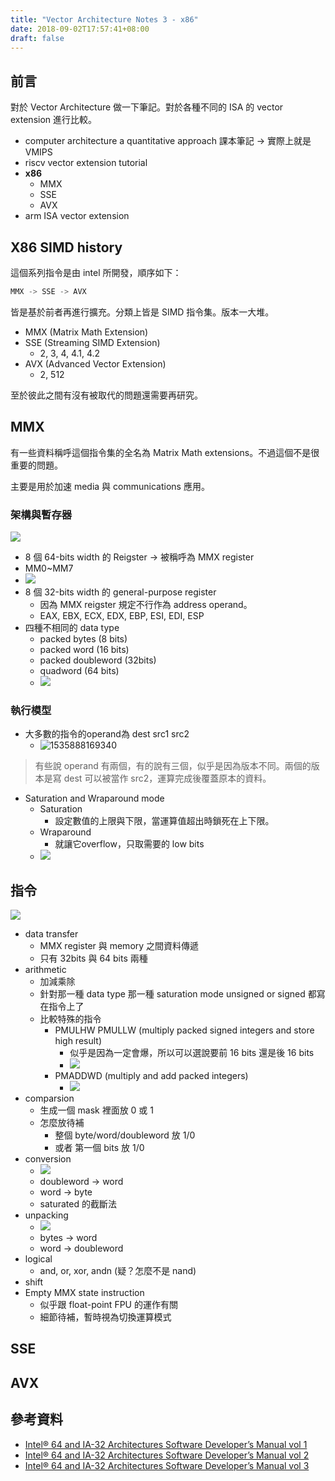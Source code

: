 ```yaml
---
title: "Vector Architecture Notes 3 - x86"
date: 2018-09-02T17:57:41+08:00
draft: false
---
```


## 前言  

對於 Vector Architecture 做一下筆記。對於各種不同的 ISA 的 vector extension 進行比較。

- computer architecture a quantitative approach 課本筆記 -> 實際上就是 VMIPS
- riscv vector extension tutorial
- **x86**
  - MMX
  - SSE
  - AVX
- arm ISA vector extension

## X86 SIMD history

這個系列指令是由 intel 所開發，順序如下：

```c
MMX -> SSE -> AVX
```

皆是基於前者再進行擴充。分類上皆是 SIMD 指令集。版本一大堆。

- MMX (Matrix Math Extension)
- SSE (Streaming SIMD Extension)
  - 2, 3, 4, 4.1, 4.2
- AVX (Advanced Vector Extension)
  - 2, 512

至於彼此之間有沒有被取代的問題還需要再研究。

## MMX

有一些資料稱呼這個指令集的全名為 Matrix Math extensions。不過這個不是很重要的問題。

主要是用於加速 media 與 communications 應用。

### 架構與暫存器

![](https://i.imgur.com/BAmVbSw.png)

-  8 個 64-bits width 的 Reigster -> 被稱呼為 MMX register
  - MM0~MM7
  - ![](https://i.imgur.com/Tx9ybIZ.png)
- 8 個 32-bits width 的 general-purpose register
  - 因為 MMX reigster 規定不行作為 address operand。
  - EAX, EBX, ECX, EDX, EBP, ESI, EDI, ESP
- 四種不相同的 data type
  - packed bytes (8 bits)
  - packed word (16 bits)
  - packed doubleword (32bits)
  - quadword (64 bits)
  - ![](https://i.imgur.com/nqrXLkP.png)

### 執行模型

- 大多數的指令的operand為 dest src1 src2
  - ![1535888169340](https://i.imgur.com/JhALka5.png)

> 有些說 operand 有兩個，有的說有三個，似乎是因為版本不同。兩個的版本是寫 dest 可以被當作 src2，運算完成後覆蓋原本的資料。

- Saturation and Wraparound mode
  - Saturation
    - 設定數值的上限與下限，當運算值超出時鎖死在上下限。
  - Wraparound
    - 就讓它overflow，只取需要的 low bits
  - ![](https://i.imgur.com/dEsjySW.png)

## 指令

![](https://i.imgur.com/O76Gq0Q.png)

- data transfer
  - MMX register 與 memory 之間資料傳遞
  - 只有 32bits 與 64 bits 兩種
- arithmetic
  - 加減乘除
  - 針對那一種 data type 那一種 saturation mode unsigned or signed 都寫在指令上了
  - 比較特殊的指令
    - PMULHW PMULLW (multiply packed signed integers and store high result)
      - 似乎是因為一定會爆，所以可以選說要前 16 bits 還是後 16 bits
      - ![](https://i.imgur.com/hpbF4Jz.png)
    - PMADDWD (multiply and add packed integers)
      - ![](https://i.imgur.com/ZK7HXlH.png)
- comparsion
  - 生成一個 mask 裡面放 0 或 1
  - 怎麼放待補
    - 整個 byte/word/doubleword 放 1/0
    - 或者 第一個 bits 放 1/0
- conversion
  - ![](https://i.imgur.com/5AIiXKI.png)
  - doubleword -> word
  - word -> byte
  - saturated 的截斷法
- unpacking
  - ![](https://i.imgur.com/LzuWYfs.png)
  - bytes -> word
  - word -> doubleword
- logical
  - and, or, xor, andn (疑？怎麼不是 nand)
- shift
- Empty MMX state instruction
  - 似乎跟 float-point FPU 的運作有關
  - 細節待補，暫時視為切換運算模式

## SSE

## AVX



## 參考資料

- [Intel® 64 and IA-32 Architectures Software Developer’s Manual vol 1](https://www.intel.com/content/www/us/en/architecture-and-technology/64-ia-32-architectures-software-developer-vol-1-manual.html)
- [Intel® 64 and IA-32 Architectures Software Developer’s Manual vol 2](https://www.intel.com.tw/content/www/tw/zh/architecture-and-technology/64-ia-32-architectures-software-developer-instruction-set-reference-manual-325383.html)
- [Intel® 64 and IA-32 Architectures Software Developer’s Manual vol 3](https://www.intel.com.tw/content/www/tw/zh/architecture-and-technology/64-ia-32-architectures-software-developer-system-programming-manual-325384.html)